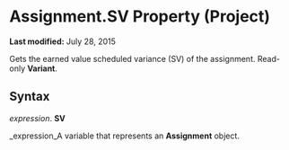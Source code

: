 
# Assignment.SV Property (Project)

 **Last modified:** July 28, 2015

Gets the earned value scheduled variance (SV) of the assignment. Read-only  **Variant**.

## Syntax

 _expression_. **SV**

 _expression_A variable that represents an  **Assignment** object.

